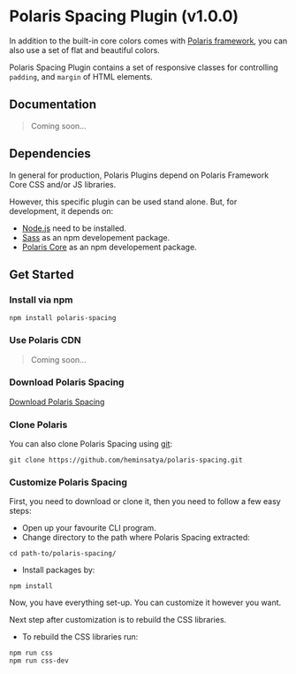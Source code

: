 # Polaris Spacing Plugin (v1.0.0)

In addition to the built-in core colors comes with [Polaris framework](https://github.com/heminsatya/polaris-core), you can also use a set of flat and beautiful colors.

Polaris Spacing Plugin contains a set of responsive classes for controlling `padding`, and `margin` of HTML elements.


## Documentation

> Coming soon...


## Dependencies

In general for production, Polaris Plugins depend on Polaris Framework Core CSS and/or JS libraries.

However, this specific plugin can be used stand alone. But, for development, it depends on:

* [Node.js](https://nodejs.org/en/) need to be installed.
* [Sass](https://www.npmjs.com/package/sass) as an npm developement package.
* [Polaris Core](https://www.npmjs.com/package/polaris-core) as an npm developement package.


## Get Started

### Install via npm

```
npm install polaris-spacing
```


### Use Polaris CDN

> Coming soon...


### Download Polaris Spacing

[Download Polaris Spacing](https://github.com/heminsatya/polaris-spacing/releases)


### Clone Polaris

You can also clone Polaris Spacing using [git](https://git-scm.com/):

```
git clone https://github.com/heminsatya/polaris-spacing.git
```


### Customize Polaris Spacing

First, you need to download or clone it, then you need to follow a few easy steps:

* Open up your favourite CLI program.
* Change directory to the path where Polaris Spacing extracted:
```
cd path-to/polaris-spacing/
```
* Install packages by:
```
npm install
```
Now, you have everything set-up. You can customize it however you want.

Next step after customization is to rebuild the CSS libraries.

* To rebuild the CSS libraries run:

```
npm run css
npm run css-dev
```
